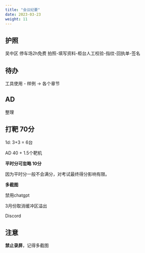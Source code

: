 ```yaml
---
title: "会议纪要"
date: 2023-03-23
weight: 11
---
```


## 护照

吴中区 停车场2h免费  拍照-填写资料-柜台人工校验-指纹-回执单-签名

## 待办

工具使用  - 样例 -> 各个章节
## AD

整理

## 打靶  70分

1d: 3+3 = 6台

AD   40  +  1.5个靶机

**平时分可忽略 10分**

因为平时分一般不会满分，对考试最终得分影响有限。

**多截图**

禁用chatgpt

3月份取消缓冲区溢出 

Discord

## 注意

**禁止录屏**，记得多截图
